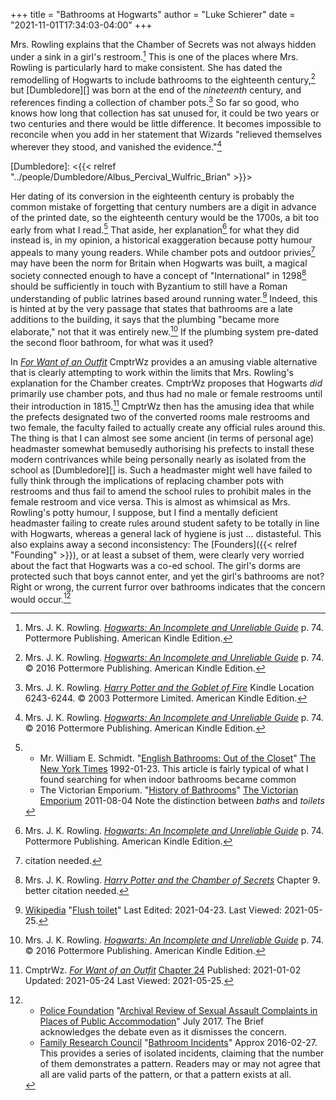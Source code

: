 +++
title = "Bathrooms at Hogwarts"
author = "Luke Schierer"
date = "2021-11-01T17:34:03-04:00"
+++

Mrs. Rowling explains that the Chamber of Secrets was not always hidden under a
sink in a girl's restroom.[^210525-1] This is one of the places where Mrs.
Rowling is particularly hard to make consistent.  She has dated the remodelling
of Hogwarts to include bathrooms to the eighteenth century,[^210928-1] but
[Dumbledore][] was born at the end of the *nineteenth* century, and references
finding a collection of chamber pots.[^210928-2]  So far so good, who knows
how long that collection has sat unused for, it could be two years or two
centuries and there would be little difference.  It becomes impossible to
reconcile when you add in her statement that Wizards "relieved themselves
wherever they stood, and vanished the evidence."[^210928-3]  

[Dumbledore]: <{{< relref "../people/Dumbledore/Albus_Percival_Wulfric_Brian" >}}>

Her dating of its conversion in the eighteenth century is probably the common
mistake of forgetting that century numbers are a digit in advance of the printed
date, so the eighteenth century would be the 1700s, a bit too early from what I
read.[^210525-2] That aside, her explanation[^210525-3] for what they did
instead is, in my opinion, a historical exaggeration because potty humour
appeals to many young readers.  While chamber pots and outdoor
privies[^210525-4] may have been the norm for Britain when Hogwarts was built, a
magical society connected enough to have a concept of "International" in
1298[^210525-5] should be sufficiently in touch with Byzantium to still have a
Roman understanding of public latrines based around running water.[^210525-6]
Indeed, this is hinted at by the very passage that states that bathrooms are a
late additions to the building, it says that the plumbing "became more
elaborate," not that it was entirely new.[^210928-4]  If the plumbing system
pre-dated the second floor bathroom, for what was it used?  

In _[For Want of an Outfit][FWO1]_ CmptrWz provides a an amusing viable
alternative that is clearly attempting to work within the limits that Mrs.
Rowling's explanation for the Chamber creates.  CmptrWz proposes that Hogwarts
*did* primarily use chamber pots, and thus had no male or female restrooms until
their introduction in 1815.[^210525-7] CmptrWz then has the amusing idea that
while the prefects designated two of the converted rooms male restrooms and two
female, the faculty failed to actually create any official rules around this.
The thing is that I can almost see some ancient (in terms of personal age)
headmaster somewhat bemusedly authorising his prefects to install these modern
contrivances while being personally nearly as isolated from the school as
[Dumbledore][] is.  Such a headmaster might well have failed to fully think
through the implications of replacing chamber pots with restrooms and thus fail
to amend the school rules to prohibit males in the female restroom and vice
versa.  This is almost as whimsical as Mrs. Rowling's potty humour, I suppose,
but I find a mentally deficient headmaster failing to create rules around
student safety to be totally in line with Hogwarts, whereas a general lack of
hygiene is just … distasteful.  This also explains away a second inconsistency:
The [Founders]({{< relref "Founding" >}}), or at least a subset of them, were
clearly very worried about the fact that Hogwarts was a co-ed school.  The
girl's dorms are protected such that boys cannot enter, and yet the girl's
bathrooms are not? Right or wrong, the current furror over bathrooms indicates
that the concern would occur.[^210928-5]  

[FWO1]: https://archiveofourown.org/works/28507302

[^210928-5]:
    * [Police Foundation](https://www.policefoundation.org/)
      "[Archival Review of Sexual Assault Complaints
      in Places of Public
      Accommodation](https://www.policefoundation.org/wp-content/uploads/2017/07/PF_Research-Brief_JULY-2017-FINAL-1.pdf)"
      July 2017.  The Brief acknowledges the debate even as it dismisses the
      concern.
    * [Family Research Council](https://frc.org)
      "[Bathroom Incidents](https://downloads.frc.org/EF/EF16F27.pdf)"
      Approx 2016-02-27.  This provides a series of isolated incidents, claiming
      that the number of them demonstrates a pattern.  Readers may or may not
      agree that all are valid parts of the pattern, or that a pattern exists at
      all. 

[^210928-2]: Mrs. J. K. Rowling.
    _[Harry Potter and the Goblet of Fire](https://www.goodreads.com/book/show/6.Harry_Potter_and_the_Goblet_of_Fire)_ 
    Kindle Location 6243-6244. 
    © 2003 Pottermore Limited. American Kindle Edition. 

[^210928-4]: Mrs. J. K. Rowling. 
    _[Hogwarts: An Incomplete and Unreliable Guide](https://www.goodreads.com/book/show/31538647-hogwarts)_
    p. 74. © 2016 Pottermore Publishing. American Kindle Edition. 

[^210928-3]: Mrs. J. K. Rowling. 
    _[Hogwarts: An Incomplete and Unreliable Guide](https://www.goodreads.com/book/show/31538647-hogwarts)_
    p. 74. © 2016 Pottermore Publishing. American Kindle Edition. 

[^210928-1]: Mrs. J. K. Rowling. 
    _[Hogwarts: An Incomplete and Unreliable Guide](https://www.goodreads.com/book/show/31538647-hogwarts)_
    p. 74. © 2016 Pottermore Publishing. American Kindle Edition. 

[^210525-7]: CmptrWz.
    _[For Want of an Outfit](https://archiveofourown.org/works/28507302)_
    [Chapter 24](https://archiveofourown.org/works/28507302/chapters/77941415)
    Published: 2021-01-02 Updated: 2021-05-24 Last Viewed: 2021-05-25.

[^210525-6]: [Wikipedia](https://en.wikipedia.org)
    "[Flush toilet](https://en.wikipedia.org/wiki/Flush_toilet#Pre-modern_flush_toilet_systems)"
    Last Edited: 2021-04-23. Last Viewed: 2021-05-25.

[^210525-5]: Mrs. J. K. Rowling. 
    _[Harry Potter and the Chamber of Secrets](https://www.goodreads.com/book/show/15881.Harry_Potter_and_the_Chamber_of_Secrets)_
    Chapter 9. better citation needed.

[^210525-4]: citation needed.

[^210525-2]: 
    * Mr. William E. Schmidt. 
      "[English Bathrooms: Out of the Closet](https://www.nytimes.com/1992/01/23/garden/english-bathrooms-out-of-the-closet.html)"
      [The New York Times](https://www.nytimes.com) 1992-01-23. 
      This article is fairly typical of what I found searching for when indoor
      bathrooms became common
    * The Victorian Emporium.
      "[History of Bathrooms](https://www.thevictorianemporium.com/publications/history/article/history_of_bathrooms)"
      [The Victorian Emporium](https://www.thevictorianemporium.com) 2011-08-04
      Note the distinction between *baths* and *toilets*

[^210525-1]: Mrs. J. K. Rowling. 
    _[Hogwarts: An Incomplete and Unreliable Guide](https://www.goodreads.com/book/show/31538647-hogwarts)_
    p. 74. Pottermore Publishing. American Kindle Edition. 

[^210525-3]: Mrs. J. K. Rowling. 
    _[Hogwarts: An Incomplete and Unreliable Guide](https://www.goodreads.com/book/show/31538647-hogwarts)_
    p. 74. Pottermore Publishing. American Kindle Edition. 

